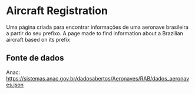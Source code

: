# Aircraft Registration

Uma página criada para encontrar informações de uma aeronave brasileira a partir do seu prefixo.
A page made to find information about a Brazilian aircraft based on its prefix

## Fonte de dados
Anac: https://sistemas.anac.gov.br/dadosabertos/Aeronaves/RAB/dados_aeronaves.json


